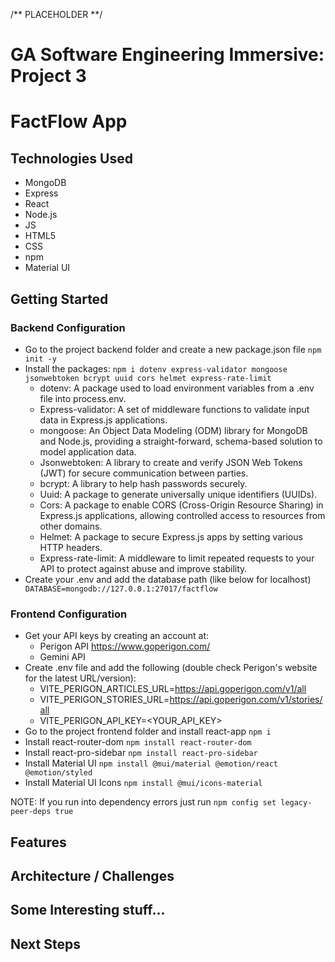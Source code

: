 /** PLACEHOLDER **/

# GA Software Engineering Immersive: Project 3

# FactFlow App

## Technologies Used

- MongoDB
- Express
- React
- Node.js
- JS
- HTML5
- CSS
- npm
- Material UI

## Getting Started

### Backend Configuration

- Go to the project backend folder and create a new package.json file
  `npm init -y`
- Install the packages:
  `npm i dotenv express-validator mongoose jsonwebtoken bcrypt uuid cors helmet express-rate-limit`
  - dotenv: A package used to load environment variables from a .env file into process.env.
  - Express-validator: A set of middleware functions to validate input data in Express.js applications.
  - mongoose: An Object Data Modeling (ODM) library for MongoDB and Node.js, providing a straight-forward, schema-based solution to model application data.
  - Jsonwebtoken: A library to create and verify JSON Web Tokens (JWT) for secure communication between parties.
  - bcrypt: A library to help hash passwords securely.
  - Uuid: A package to generate universally unique identifiers (UUIDs).
  - Cors: A package to enable CORS (Cross-Origin Resource Sharing) in Express.js applications, allowing controlled access to resources from other domains.
  - Helmet: A package to secure Express.js apps by setting various HTTP headers.
  - Express-rate-limit: A middleware to limit repeated requests to your API to protect against abuse and improve stability.
- Create your .env and add the database path (like below for localhost)
  ` DATABASE=mongodb://127.0.0.1:27017/factflow`

### Frontend Configuration

- Get your API keys by creating an account at:
  - Perigon API https://www.goperigon.com/
  - Gemini API
- Create .env file and add the following (double check Perigon's website for the latest URL/version):
  - VITE_PERIGON_ARTICLES_URL=https://api.goperigon.com/v1/all
  - VITE_PERIGON_STORIES_URL=https://api.goperigon.com/v1/stories/all
  - VITE_PERIGON_API_KEY=<YOUR_API_KEY>
- Go to the project frontend folder and install react-app
  `npm i`
- Install react-router-dom
  `npm install react-router-dom`
- Install react-pro-sidebar
  `npm install react-pro-sidebar`
- Install Material UI
  `npm install @mui/material @emotion/react @emotion/styled`
- Install Material UI Icons
  `npm install @mui/icons-material`

NOTE: If you run into dependency errors just run
`npm config set legacy-peer-deps true`

## Features

## Architecture / Challenges

## Some Interesting stuff...

## Next Steps
